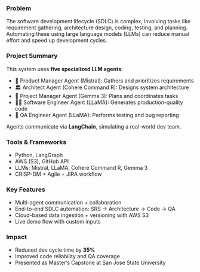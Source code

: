 
### Problem
The software development lifecycle (SDLC) is complex, involving tasks like requirement gathering, architecture design, coding, testing, and planning. Automating these using large language models (LLMs) can reduce manual effort and speed up development cycles.

### Project Summary
This system uses **five specialized LLM agents**:
- 🧩 Product Manager Agent (Mistral): Gathers and prioritizes requirements
- 🏛️ Architect Agent (Cohere Command R): Designs system architecture
- 📅 Project Manager Agent (Gemma 3): Plans and coordinates tasks
- 👨‍💻 Software Engineer Agent (LLaMA): Generates production-quality code
- 🧪 QA Engineer Agent (LLaMA): Performs testing and bug reporting

Agents communicate via **LangChain**, simulating a real-world dev team.


### Tools & Frameworks
- Python, LangGraph  
- AWS (S3), GitHub API  
- LLMs: Mistral, LLaMA, Cohere Command R, Gemma 3  
- CRISP-DM + Agile + JIRA workflow  


### Key Features
- Multi-agent communication + collaboration
- End-to-end SDLC automation: SRS → Architecture → Code → QA
- Cloud-based data ingestion + versioning with AWS S3
- Live demo flow with custom inputs


### Impact
- Reduced dev cycle time by **35%**
- Improved code reliability and QA coverage
- Presented as Master’s Capstone at San Jose State University
